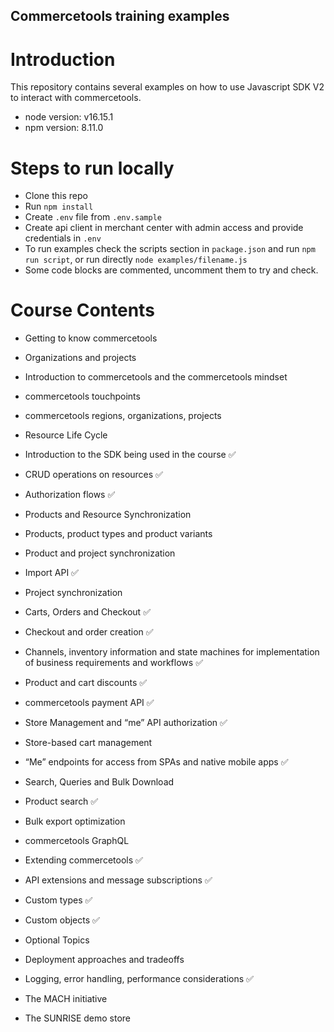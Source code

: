 ## Commercetools training examples

# Introduction
This repository contains several examples on how to use Javascript SDK V2 to interact with commercetools.
- node version: v16.15.1
- npm version: 8.11.0
# Steps to run locally

* Clone this repo
* Run ``` npm install ```
* Create ``` .env ``` file from ```.env.sample```
* Create api client in merchant center with admin access and provide credentials in ``` .env ```
* To run examples check the scripts section in ```package.json``` and run ```npm run script```, or run directly ```node examples/filename.js```
* Some code blocks are commented, uncomment them to try and check.
# Course Contents
* Getting to know commercetools
* Organizations and projects

* Introduction to commercetools and the commercetools mindset

* commercetools touchpoints

* commercetools regions, organizations, projects

* Resource Life Cycle

* Introduction to the SDK being used in the course :white_check_mark:

* CRUD operations on resources :white_check_mark:

* Authorization flows :white_check_mark:

* Products and Resource Synchronization 

* Products, product types and product variants

* Product and project synchronization

* Import API :white_check_mark:

* Project synchronization

* Carts, Orders and Checkout :white_check_mark:

* Checkout and order creation :white_check_mark:

* Channels, inventory information and state machines for implementation of business requirements and workflows :white_check_mark:

* Product and cart discounts :white_check_mark:

* commercetools payment API :white_check_mark:

* Store Management and “me” API authorization :white_check_mark:

* Store-based cart management 

* “Me” endpoints for access from SPAs and native mobile apps :white_check_mark:

* Search, Queries and Bulk Download  

* Product search :white_check_mark:

* Bulk export optimization

* commercetools GraphQL

* Extending commercetools :white_check_mark:

* API extensions and message subscriptions :white_check_mark:

* Custom types :white_check_mark:

* Custom objects :white_check_mark:

* Optional Topics

* Deployment approaches and tradeoffs

* Logging, error handling, performance considerations :white_check_mark:

* The MACH initiative

* The SUNRISE demo store
